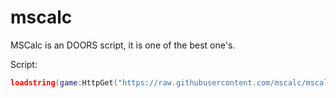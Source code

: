 # mscalc

MSCalc is an DOORS script, it is one of the best one's.

Script:
```lua
loadstring(game:HttpGet("https://raw.githubusercontent.com/mscalc/mscalc/main/main.lua"))()
```
